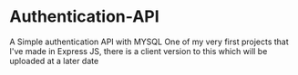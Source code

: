 # Authentication-API

A Simple authentication API with MYSQL
One of my very first projects that I've made in Express JS, there is a client version to this which will be uploaded at a later date

